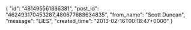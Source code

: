  {
   "id": "481495561886381",
   "post_id": "462493170453287_480677688634835",
   "from_name": "Scott Duncan",
   "message": "LIES",
   "created_time": "2013-02-16T00:18:47+0000"
 }
